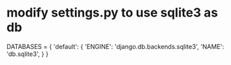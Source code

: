 # modify settings.py to use sqlite3 as db
 DATABASES = {
     'default': {
         'ENGINE': 'django.db.backends.sqlite3',
         'NAME': 'db.sqlite3',
     }
 }
